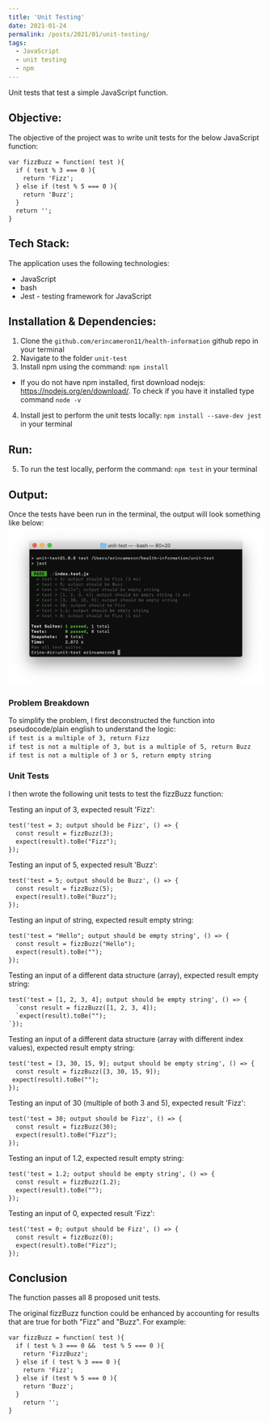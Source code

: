 ```yaml
---
title: 'Unit Testing'
date: 2021-01-24
permalink: /posts/2021/01/unit-testing/
tags:
  - JavaScript
  - unit testing
  - npm
---
```


Unit tests that test a simple JavaScript function.

## Objective:
The objective of the project was to write unit tests for the below JavaScript function: 

```
var fizzBuzz = function( test ){
  if ( test % 3 === 0 ){
    return 'Fizz';
  } else if (test % 5 === 0 ){
    return 'Buzz';
  }
  return '';
}
```


## Tech Stack:
The application uses the following technologies:
* JavaScript
* bash
* Jest - testing framework for JavaScript


## Installation & Dependencies:
1. Clone the `github.com/erincameron11/health-information` github repo in your terminal
2. Navigate to the folder `unit-test`
3. Install npm using the command: `npm install`
  * If you do not have npm installed, first download nodejs: https://nodejs.org/en/download/. To check if you have it installed type command `node -v`
4. Install jest to perform the unit tests locally: `npm install --save-dev jest` in your terminal


## Run:
5. To run the test locally, perform the command: `npm test` in your terminal


## Output:
Once the tests have been run in the terminal, the output will look something like below:
![Unit Test Results](https://raw.githubusercontent.com/erincameron11/erincameron11.github.io/master/images/unit-test.png)

### Problem Breakdown
To simplify the problem, I first deconstructed the function into pseudocode/plain english to understand the logic:   
`if test is a multiple of 3, return Fizz`   
`if test is not a multiple of 3, but is a multiple of 5, return Buzz`   
`if test is not a multiple of 3 or 5, return empty string`   

### Unit Tests
I then wrote the following unit tests to test the fizzBuzz function:


Testing an input of 3, expected result 'Fizz':
```
test('test = 3; output should be Fizz', () => {
  const result = fizzBuzz(3);
  expect(result).toBe("Fizz");
});
```


Testing an input of 5, expected result 'Buzz': 
```
test('test = 5; output should be Buzz', () => {
  const result = fizzBuzz(5);
  expect(result).toBe("Buzz");
});
```


Testing an input of string, expected result empty string:
```
test('test = "Hello"; output should be empty string', () => {
  const result = fizzBuzz("Hello");
  expect(result).toBe("");
});
```  


Testing an input of a different data structure (array), expected result empty string:
```
test('test = [1, 2, 3, 4]; output should be empty string', () => {
  `const result = fizzBuzz([1, 2, 3, 4]);
  `expect(result).toBe("");
`});
```


Testing an input of a different data structure (array with different index values), expected result empty string:
```
test('test = [3, 30, 15, 9]; output should be empty string', () => {
  const result = fizzBuzz([3, 30, 15, 9]);
 expect(result).toBe("");
});
```


Testing an input of 30 (multiple of both 3 and 5), expected result 'Fizz':
```
test('test = 30; output should be Fizz', () => {
  const result = fizzBuzz(30);
  expect(result).toBe("Fizz");
});
```


Testing an input of 1.2, expected result empty string:
```
test('test = 1.2; output should be empty string', () => {
  const result = fizzBuzz(1.2);
  expect(result).toBe("");
});
```


Testing an input of 0, expected result 'Fizz':
```
test('test = 0; output should be Fizz', () => {
  const result = fizzBuzz(0);
  expect(result).toBe("Fizz");
});
```


## Conclusion
The function passes all 8 proposed unit tests.

The original fizzBuzz function could be enhanced by accounting for results that are true for both "Fizz" and "Buzz". For example:

```
var fizzBuzz = function( test ){
  if ( test % 3 === 0 &&  test % 5 === 0 ){
    return 'FizzBuzz';
  } else if ( test % 3 === 0 ){
    return 'Fizz';
  } else if (test % 5 === 0 ){
    return 'Buzz';
  }
    return '';
}
```